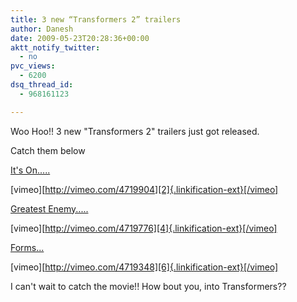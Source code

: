 ```yaml
---
title: 3 new “Transformers 2” trailers
author: Danesh
date: 2009-05-23T20:28:36+00:00
aktt_notify_twitter:
  - no
pvc_views:
  - 6200
dsq_thread_id:
  - 968161123

---
```

Woo Hoo!! 3 new "Transformers 2" trailers just got released.

Catch them below

[It's On.....][1]

[vimeo][http://vimeo.com/4719904][2]{.linkification-ext}[/vimeo]

[Greatest Enemy.....][3]

[vimeo][http://vimeo.com/4719776][4]{.linkification-ext}[/vimeo]

[Forms...][5]

[vimeo][http://vimeo.com/4719348][6]{.linkification-ext}[/vimeo]

I can't wait to catch the movie!! How bout you, into Transformers??

 [1]: http://vimeo.com/4719904
 [2]: http://vimeo.com/4719904 "Linkification: http://vimeo.com/4719904"
 [3]: http://vimeo.com/4719776
 [4]: http://vimeo.com/4719776 "Linkification: http://vimeo.com/4719776"
 [5]: http://vimeo.com/4719348
 [6]: http://vimeo.com/4719348 "Linkification: http://vimeo.com/4719348"